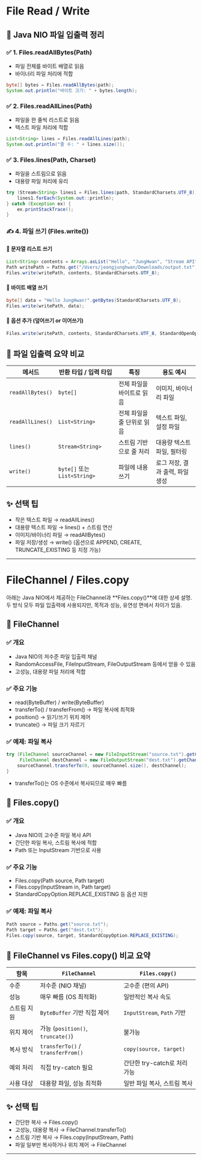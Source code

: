 # File Read / Write

## 📁 Java NIO 파일 입출력 정리

### ✅ 1. Files.readAllBytes(Path)
- 파일 전체를 바이트 배열로 읽음
- 바이너리 파일 처리에 적합
```java
byte[] bytes = Files.readAllBytes(path);
System.out.println("바이트 크기: " + bytes.length);
```

### ✅ 2. Files.readAllLines(Path)
- 파일을 한 줄씩 리스트로 읽음
- 텍스트 파일 처리에 적합
```java
List<String> lines = Files.readAllLines(path);
System.out.println("줄 수: " + lines.size());
```

### ✅ 3. Files.lines(Path, Charset)
- 파일을 스트림으로 읽음
- 대용량 파일 처리에 유리
```java
try (Stream<String> lines1 = Files.lines(path, StandardCharsets.UTF_8)) {
    lines1.forEach(System.out::println);
} catch (Exception ex) {
    ex.printStackTrace();
}
```

### ✍️ 4. 파일 쓰기 (Files.write())

#### 📌 문자열 리스트 쓰기
```java
List<String> contents = Arrays.asList("Hello", "JungHwan", "Stream API");
Path writePath = Paths.get("/Users/jeongjunghwan/Downloads/output.txt");
Files.write(writePath, contents, StandardCharsets.UTF_8);
```

#### 📌 바이트 배열 쓰기
```java
byte[] data = "Hello JungHwan!".getBytes(StandardCharsets.UTF_8);
Files.write(writePath, data);
```

#### 📌 옵션 추가 (덮어쓰기 or 이어쓰기)
```java
Files.write(writePath, contents, StandardCharsets.UTF_8, StandardOpenOption.APPEND);
```

## 🧠 파일 입출력 요약 비교

| 메서드              | 반환 타입 / 입력 타입       | 특징                          | 용도 예시                     |
|---------------------|-----------------------------|-------------------------------|-------------------------------|
| `readAllBytes()`    | `byte[]`                    | 전체 파일을 바이트로 읽음     | 이미지, 바이너리 파일         |
| `readAllLines()`    | `List<String>`              | 전체 파일을 줄 단위로 읽음    | 텍스트 파일, 설정 파일        |
| `lines()`           | `Stream<String>`            | 스트림 기반으로 줄 처리       | 대용량 텍스트 파일, 필터링    |
| `write()`           | `byte[]` 또는 `List<String>`| 파일에 내용 쓰기              | 로그 저장, 결과 출력, 파일 생성 |

## ✨ 선택 팁
- 작은 텍스트 파일 → readAllLines()
- 대용량 텍스트 파일 → lines() + 스트림 연산
- 이미지/바이너리 파일 → readAllBytes()
- 파일 저장/생성 → write() (옵션으로 APPEND, CREATE, TRUNCATE_EXISTING 등 지정 가능)

---

# FileChannel / Files.copy
아래는 Java NIO에서 제공하는 FileChannel과 **Files.copy()**에 대한 상세 설명.  
두 방식 모두 파일 입출력에 사용되지만, 목적과 성능, 유연성 면에서 차이가 있음.

## 🔌 FileChannel
### ✅ 개요
- Java NIO의 저수준 파일 입출력 채널
- RandomAccessFile, FileInputStream, FileOutputStream 등에서 얻을 수 있음
- 고성능, 대용량 파일 처리에 적합
### ✅ 주요 기능
- read(ByteBuffer) / write(ByteBuffer)
- transferTo() / transferFrom() → 파일 복사에 최적화
- position() → 읽기/쓰기 위치 제어
- truncate() → 파일 크기 자르기
### ✅ 예제: 파일 복사
```java
try (FileChannel sourceChannel = new FileInputStream("source.txt").getChannel();
     FileChannel destChannel = new FileOutputStream("dest.txt").getChannel()) {
    sourceChannel.transferTo(0, sourceChannel.size(), destChannel);
}
```
- transferTo()는 OS 수준에서 복사되므로 매우 빠름

## 📁 Files.copy()

### ✅ 개요
- Java NIO의 고수준 파일 복사 API
- 간단한 파일 복사, 스트림 복사에 적합
- Path 또는 InputStream 기반으로 사용

### ✅ 주요 기능
- Files.copy(Path source, Path target)
- Files.copy(InputStream in, Path target)
- StandardCopyOption.REPLACE_EXISTING 등 옵션 지원

### ✅ 예제: 파일 복사
```java
Path source = Paths.get("source.txt");
Path target = Paths.get("dest.txt");
Files.copy(source, target, StandardCopyOption.REPLACE_EXISTING);
```

## 🧠 FileChannel vs Files.copy() 비교 요약

| 항목               | `FileChannel`                          | `Files.copy()`                          |
|--------------------|----------------------------------------|-----------------------------------------|
| 수준               | 저수준 (NIO 채널)                      | 고수준 (편의 API)                       |
| 성능               | 매우 빠름 (OS 최적화)                  | 일반적인 복사 속도                      |
| 스트림 지원        | `ByteBuffer` 기반 직접 제어            | `InputStream`, `Path` 기반              |
| 위치 제어          | 가능 (`position()`, `truncate()`)      | 불가능                                  |
| 복사 방식          | `transferTo()` / `transferFrom()`      | `copy(source, target)`                  |
| 예외 처리          | 직접 try-catch 필요                    | 간단한 try-catch로 처리 가능            |
| 사용 대상          | 대용량 파일, 성능 최적화               | 일반 파일 복사, 스트림 복사             |

## ✨ 선택 팁
- 간단한 복사 → Files.copy()
- 고성능, 대용량 복사 → FileChannel.transferTo()
- 스트림 기반 복사 → Files.copy(InputStream, Path)
- 파일 일부만 복사하거나 위치 제어 → FileChannel

---


